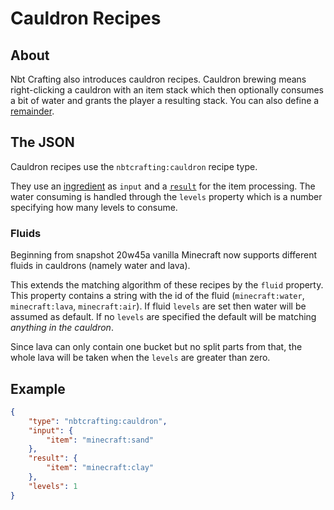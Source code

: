 # Cauldron Recipes
## About

Nbt Crafting also introduces cauldron recipes. Cauldron brewing means right-clicking a cauldron with an item stack which then optionally consumes a bit of water and grants the player a resulting stack. You can also define a [remainder].

## The JSON
Cauldron recipes use the `nbtcrafting:cauldron` recipe type.

They use an [ingredient] as `input` and a [`result`][result] for the item processing. The water consuming is handled through the `levels` property which is a number specifying how many levels to consume.

### Fluids
Beginning from snapshot 20w45a vanilla Minecraft now supports different fluids in cauldrons (namely water and lava).

This extends the matching algorithm of these recipes by the `fluid` property. This property contains a string with the id of the fluid (`minecraft:water`, `minecraft:lava`, `minecraft:air`). If fluid `levels` are set then water will be assumed as default. If no `levels` are specified the default will be matching *anything in the cauldron*.

Since lava can only contain one bucket but no split parts from that, the whole lava will be taken when the `levels` are greater than zero.

[ingredient]: ../../recipe-parts/ingredients/ingredients
[remainder]: ../../recipe-parts/ingredients/remainders
[result]: ../../recipe-parts/results

## Example
```json
{
	"type": "nbtcrafting:cauldron",
	"input": {
		"item": "minecraft:sand"
	},
	"result": {
		"item": "minecraft:clay"
	},
	"levels": 1
}
```
